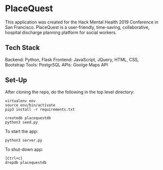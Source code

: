 # PlaceQuest

This application was created for the Hack Mental Health 2019 Conference in San Francisco. PlaceQuest is a user-friendly, time-saving, collaborative, hospital discharge planning platform for social workers.

## Tech Stack
Backend: Python, Flask
Frontend: JavaScript, JQuery, HTML, CSS, Bootstrap
Tools: PostgrSQL
APIs: Goolge Maps API

## Set-Up
After cloning the repo, do the following in the top level directory:

```
virtualenv env
source env/bin/activate
pip3 install -r requirements.txt

createdb placequestdb
python3 seed.py
```

To start the app:
```
python3 server.py
```

To shut-down app:
```
[Ctrl+c]
dropdb placequestdb
```
